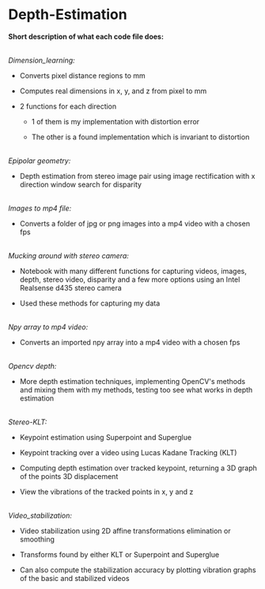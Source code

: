 # Depth-Estimation

**Short description of what each code file does:**

\
*Dimension_learning:*

- Converts pixel distance regions to mm 

- Computes real dimensions in x, y, and z from pixel to mm 

- 2 functions for each direction 

  - 1 of them is my implementation with distortion error 

  - The other is a found implementation which is invariant to distortion

\
*Epipolar geometry:*

- Depth estimation from stereo image pair using image rectification with x direction window search for disparity 

 
\
*Images to mp4 file:*

- Converts a folder of jpg or png images into a mp4 video with a chosen fps 
 
\
*Mucking around with stereo camera:*

- Notebook with many different functions for capturing videos, images, depth, stereo video, disparity and a few more options using an Intel Realsense d435 stereo camera 

- Used these methods for capturing my data 

\
*Npy array to mp4 video:*

- Converts an imported npy array into a mp4 video with a chosen fps 

\
*Opencv depth:* 

- More depth estimation techniques, implementing OpenCV's methods and mixing them with my methods, testing too see what works in depth estimation 

\
*Stereo-KLT:*

- Keypoint estimation using Superpoint and Superglue 

- Keypoint tracking over a video using Lucas Kadane Tracking (KLT) 

- Computing depth estimation over tracked keypoint, returning a 3D graph of the points 3D displacement 

- View the vibrations of the tracked points in x, y and z 

\
*Video_stabilization:*

- Video stabilization using 2D affine transformations elimination or smoothing 

- Transforms found by either KLT or Superpoint and Superglue 

- Can also compute the stabilization accuracy by plotting vibration graphs of the basic and stabilized videos 

